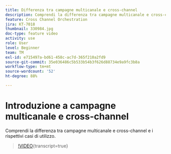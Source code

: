 ```yaml
---
title: Differenza tra campagne multicanale e cross-channel
description: Comprendi la differenza tra campagne multicanale e cross-channel e i rispettivi casi di utilizzo.
feature: Cross Channel Orchestration
jira: KT-7018
thumbnail: 330984.jpg
doc-type: feature video
activity: use
role: User
level: Beginner
team: TM
exl-id: e715497a-bd61-458c-ac7d-365f210a2fd9
source-git-commit: 35e036486c5b533b54b3f626d88734e9a9fc3b8a
workflow-type: tm+mt
source-wordcount: '52'
ht-degree: 88%

---
```


# Introduzione a campagne multicanale e cross-channel

Comprendi la differenza tra campagne multicanale e cross-channel e i rispettivi casi di utilizzo.

>[!VIDEO](https://video.tv.adobe.com/v/330984?quality=12&learn=on){transcript=true}
